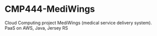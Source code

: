 # CMP444-MediWings
Cloud Computing project MediWings (medical service delivery system). PaaS on AWS, Java, Jersey RS
